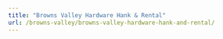 ```yaml
---
title: "Browns Valley Hardware Hank & Rental"
url: /browns-valley/browns-valley-hardware-hank-and-rental/
---
```

